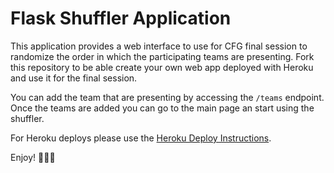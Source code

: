 # Flask Shuffler Application

This application provides a web interface to use for CFG final session to randomize the order in
which the participating teams are presenting. Fork this repository to be able create your own web
app deployed with Heroku and use it for the final session.

You can add the team that are presenting by accessing the `/teams` endpoint. Once the teams are
added you can go to the main page an start using the shuffler.

For Heroku deploys please use the [Heroku Deploy Instructions](https://github.com/MirelaI/flask_heroku_example/blob/master/README.md#lets-deploy).

Enjoy! 👩🏽‍💻
